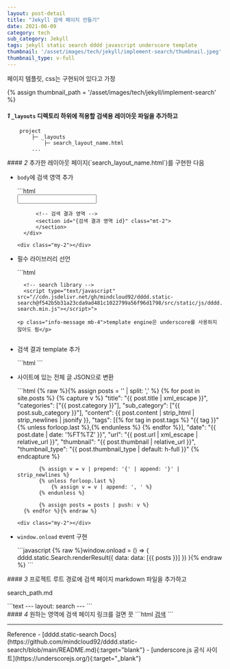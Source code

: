 ```yaml
---
layout: post-detail
title: "Jekyll 검색 페이지 만들기"
date: 2021-06-09
category: tech
sub_category: Jekyll
tags: jekyll static search dddd javascript underscore template
thumbnail: '/asset/images/tech/jekyll/implement-search/thumbnail.jpeg'
thumbnail_type: v-full
---
```


<div class="info-wrapper mb-8">
<i class="fas fa-info-circle mr-1"></i> 페이지 템플릿, css는 구현되어 있다고 가정
</div>

{% assign thumbnail_path = '/asset/images/tech/jekyll/implement-search' %}

#### <em class="step-badge mr-1">1</em> `_layouts` 디렉토리 하위에 적용할 검색용 레이아웃 파일을 추가하고

```text
    project
        ├─ _layouts
            ├─ search_layout_name.html
        ...
```

<div class="mt-8"></div>
#### <em class="step-badge mr-1">2</em> 추가한 레이아웃 페이지(`search_layout_name.html`)를 구현한 다음

* `body`에 검색 영역 추가
    <div class="my-2"></div> 
    ```html
        <div class="contents-wrapper">
            <!-- 키워드 입력 영역 -->
            <form type="submit" action="{검색 페이지 path}">
                <input id="{검색 입력란 id}" type="text" name="{검색 키워드 query 변수 이름}" />
            </form>
        
            <!-- 검색 결과 영역 -->
            <section id="{검색 결과 영역 id}" class="mt-2">
            </section>
        </div>
    ```
    <div class="my-2"></div>
  
* 필수 라이브러리 선언 
    <div class="my-2"></div>
    ```html
        <!-- underscore template engine-->
        <script type="text/javascript" src="//cdn.jsdelivr.net/npm/underscore@1.13.1/underscore-umd-min.js"></script>
    
        <!-- search library -->
        <script type="text/javascript" src="//cdn.jsdelivr.net/gh/mindcloud92/dddd.static-search@f542b5b31a23cda9ad481c1022799a56f96d1798/src/static/js/dddd.static-search.min.js"></script>">
    ```
    <p class="info-message mb-4">template engine은 underscore를 사용하지 않아도 됨</p>


* 검색 결과 template 추가
    <div class="my-2"></div>
    ```html
        <script id="{검색결과 템플릿 id}" type="text/template">
            <!-- supported properties:  data, keyword, renderOptions -->
        </script>
    ```  
    <div class="my-2"></div>

* 사이트에 있는 전체 글 JSON으로 변환 
    <div class="my-2"></div>
    ```html
        {% raw %}{% assign posts = '' | split: ',' %}
        {% for post in site.posts %}
             {% capture v %}
                 "title": "{{ post.title | xml_escape }}",
                 "categories": ["{{ post.category }}"],
                 "sub_category": ["{{ post.sub_category }}"],
                 "content": {{ post.content | strip_html | strip_newlines | jsonify }},
                 "tags": [{% for tag in post.tags %} "{{ tag }}" {% unless forloop.last %},{% endunless %} {% endfor %}],
                 "date": "{{ post.date | date: '%FT%TZ' }}",
                 "url": "{{ post.url | xml_escape | relative_url }}",
                 "thumbnail": "{{ post.thumbnail | relative_url }}",
                 "thumbnail_type": "{{ post.thumbnail_type | default: h-full }}"
             {% endcapture %}
         
             {% assign v = v | prepend: '{' | append: '}' | strip_newlines %}
             {% unless forloop.last %}
                 {% assign v = v | append: ', ' %}
             {% endunless %}
         
             {% assign posts = posts | push: v %}
        {% endfor %}{% endraw %}
    ```
    <div class="my-2"></div>
    
* `window.onload` event 구현
    <div class="my-2"></div>
    ```javascript
        {% raw %}window.onload = () => {
            dddd.static.Search.renderResult({
                data: data: [{{ posts }}]
            })
        }{% endraw %}
    ```

<div class="mt-8"></div>
#### <em class="step-badge mr-1">3</em> 프로젝트 루트 경로에 검색 페이지 markdown 파일을 추가하고
<p class="filename-badge">search_path.md</p>
```text
    ---
    layout: search
    ---
```

<div class="mt-8"></div>
#### <em class="step-badge mr-1">4</em> 원하는 영역에 검색 페이지 링크를 걸면 끗
```html
    <a href="/search_path">검색</a>
```


<hr class="mb-5 mt-8"/>
<i class="fas fa-link mr-1"></i> Reference
- [dddd.static-search Docs](https://github.com/mindcloud92/dddd.static-search/blob/main/README.md){:target="blank"}
- [underscore.js 공식 사이트](https://underscorejs.org/){:target="_blank"}

